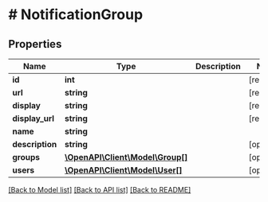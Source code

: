 # # NotificationGroup

## Properties

Name | Type | Description | Notes
------------ | ------------- | ------------- | -------------
**id** | **int** |  | [readonly]
**url** | **string** |  | [readonly]
**display** | **string** |  | [readonly]
**display_url** | **string** |  | [readonly]
**name** | **string** |  |
**description** | **string** |  | [optional]
**groups** | [**\OpenAPI\Client\Model\Group[]**](Group.md) |  | [optional]
**users** | [**\OpenAPI\Client\Model\User[]**](User.md) |  | [optional]

[[Back to Model list]](../../README.md#models) [[Back to API list]](../../README.md#endpoints) [[Back to README]](../../README.md)
